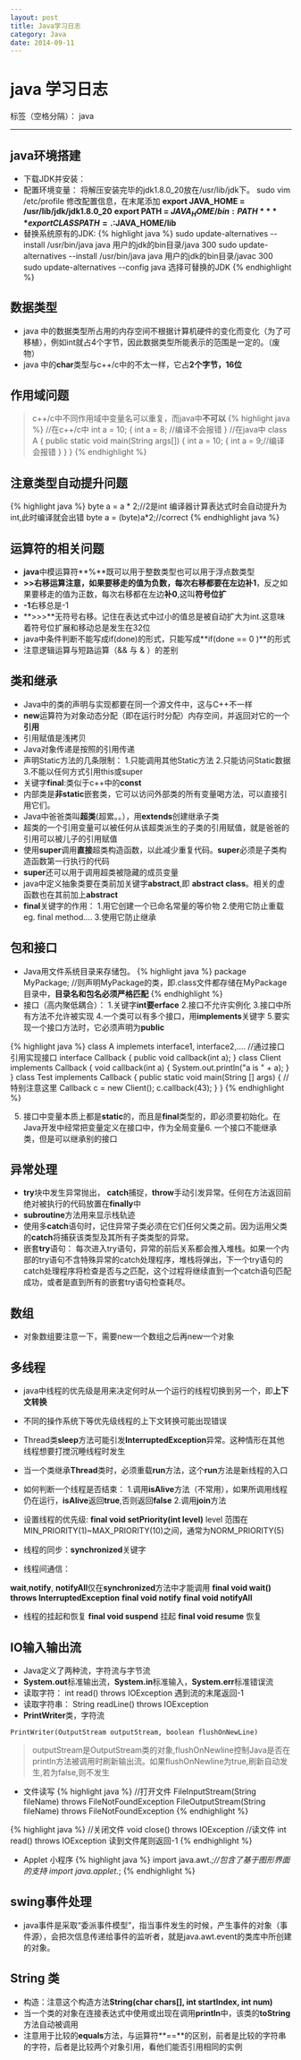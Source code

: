 ```yaml
---
layout: post
title: Java学习日志
category: Java
date: 2014-09-11
---
```


<!-- more -->


# java 学习日志

标签（空格分隔）： java

---

## java环境搭建

> 
 - 下载JDK并安装：
 - 配置环境变量：
 将解压安装完毕的jdk1.8.0_20放在/usr/lib/jdk下。
 sudo vim /etc/profile 修改配置信息，在末尾添加
 **export JAVA_HOME = /usr/lib/jdk/jdk1.8.0_20**
 **export PATH = $JAVA_HOME/bin:PATH**
 **export CLASSPATH = .:$JAVA_HOME/lib**
 - 替换系统原有的JDK:
 {% highlight java %}
sudo update-alternatives --install /usr/bin/java java 用户的jdk的bin目录/java 300
sudo update-alternatives --install /usr/bin/java java 用户的jdk的bin目录/javac 300
sudo update-alternatives --config java 选择可替换的JDK
{% endhighlight %}

 

## 数据类型

>  
- java 中的数据类型所占用的内存空间不根据计算机硬件的变化而变化（为了可移植），例如int就占4个字节，因此数据类型所能表示的范围是一定的。（废物）
- java 中的**char**类型与c++/c中的不太一样，它占**2个字节，16位** 

## 作用域问题

> c++/c中不同作用域中变量名可以重复，而java中**不可以**
{% highlight java %}
//在c++/c中
int a = 10;
{
    int a = 8; //编译不会报错
}
//在java中
class A
{
    public static void main(String args[])
    {
        int a = 10;
        {
            int a = 9;//编译会报错
        }
    }
}
{% endhighlight %}



## 注意类型自动提升问题
{% highlight java %}
byte a = a * 2;//2是int 编译器计算表达式时会自动提升为int,此时编译就会出错
byte a = (byte)a*2;//correct
{% endhighlight java %}

## 运算符的相关问题

> 
 - **java**中模运算符**%**既可以用于整数类型也可以用于浮点数类型
 - **>>**右移运算注意，如果要移走的值为负数，每次右移都要在左边**补1**，反之如果要移走的值为正数，每次右移都在左边**补0**,这叫**符号位扩**
 - **-1**右移总是-1
 - **>>>**无符号右移。记住在表达式中过小的值总是被自动扩大为int.这意味着符号位扩展和移动总是发生在32位
 - java中条件判断不能写成if(done)的形式，只能写成**if(done == 0 )**的形式
 - 注意逻辑运算与短路运算（&& 与 & ）的差别


## 类和继承

> 
- Java中的类的声明与实现都要在同一个源文件中，这与C++不一样
- **new**运算符为对象动态分配（即在运行时分配）内存空间，并返回对它的一个**引用**
- 引用赋值是浅拷贝
- Java对象传递是按照的引用传递
- 声明Static方法的几条限制：
1.只能调用其他Static方法
2.只能访问Static数据
3.不能以任何方式引用this或super
- 关键字**final**:类似于c++中的**const**
- 内部类是**非static**嵌套类，它可以访问外部类的所有变量喝方法，可以直接引用它们。
- Java中爸爸类叫**超类**(超累。。），用**extends**创建继承子类
- 超类的一个引用变量可以被任何从该超类派生的子类的引用赋值，就是爸爸的引用可以被儿子的引用赋值
- 使用**super**调用**直接**超类构造函数，以此减少重复代码。**super**必须是子类构造函数第一行执行的代码
- **super**还可以用于调用超类被隐藏的成员变量
- java中定义抽象类要在类前加关键字**abstract**,即 **abstract class**。相关的虚函数也在其前加上**abstract**
- **final**关键字的作用：
1.用它创建一个已命名常量的等价物
2.使用它防止重载 eg. final method....
3.使用它防止继承

## 包和接口

> 
- Java用文件系统目录来存储包。
{% highlight java %}
package MyPackage;
//则声明MyPackage的类，即.class文件都存储在MyPackage目录中，**目录名和包名必须严格匹配**
{% endhighlight %}
- 接口（高内聚低耦合）：
1.关键字**int要erface**
2.接口不允许实例化
3.接口中所有方法不允许被实现
4.一个类可以有多个接口，用**implements**关键字
5.要实现一个接口方法时，它必须声明为**public**

{% highlight java %}
class A implemets interface1, interface2,....
//通过接口引用实现接口
interface Callback
{
    public void callback(int a);
}
class Client implements Callback
{
    void callback(int a)
    {
        System.out.println("a is " + a);
    }
}
class Test implements Callback
{
    public static void main(String [] args)
    {
        //特别注意这里
        Callback c = new Client();
        c.callback(43);
    }
}
{% endhighlight %}

5. 接口中变量本质上都是**static**的，而且是**final**类型的，即必须要初始化。在Java开发中经常把变量定义在接口中，作为全局变量6. 一个接口不能继承类，但是可以继承别的接口



## 异常处理

> 
- **try**块中发生异常抛出， **catch**捕捉，**throw**手动引发异常。任何在方法返回前绝对被执行的代码放置在**finally**中
- **subroutine**方法用来显示栈轨迹
- 使用多**catch**语句时，记住异常子类必须在它们任何父类之前。因为运用父类的**catch**将捕获该类型及其所有子类类型的异常。
- 嵌套**try**语句：
每次进入try语句，异常的前后关系都会推入堆栈。如果一个内部的try语句不含特殊异常的catch处理程序，堆栈将弹出，下一个try语句的catch处理程序将检查是否与之匹配，这个过程将继续直到一个catch语句匹配成功，或者是直到所有的嵌套try语句检查耗尽。

## 数组

> 
- 对象数组要注意一下，需要new一个数组之后再new一个对象

## 多线程

> 
- java中线程的优先级是用来决定何时从一个运行的线程切换到另一个，即**上下文转换**
- 不同的操作系统下等优先级线程的上下文转换可能出现错误
- Thread类**sleep**方法可能引发**InterruptedException**异常。这种情形在其他线程想要打搅沉睡线程时发生
- 当一个类继承**Thread**类时，必须重载**run**方法，这个**run**方法是新线程的入口
- 如何判断一个线程是否结束：
1.调用**isAlive**方法（不常用），如果所调用线程仍在运行，**isAlive**返回**true**,否则返回**false**
2.调用**join**方法
- 设置线程的优先级:
**final void setPriority(int level)**
level 范围在MIN_PRIORITY(1)~MAX_PRIORITY(10)之间，通常为NORM_PRIORITY(5)
- 线程的同步：**synchronized**关键字

- 线程间通信：

> 
**wait**,**notify**, **notifyAll**仅在**synchronized**方法中才能调用
**final void wait() throws InterruptedException**
**final void notify**
**final void notifyAll**

- 线程的挂起和恢复
**final void suspend** 挂起
**final void resume**  恢复


## IO输入输出流

> 
- Java定义了两种流，字符流与字节流
- **System.out**标准输出流，**System.in**标准输入，**System.err**标准错误流
- 读取字符：
int read() throws IOException 遇到流的末尾返回-1
- 读取字符串：
String readLine() throws IOException
- **PrintWriter**类，字符流
```
PrintWriter(OutputStream outputStream, boolean flushOnNewLine)
```
> outputStream是OutputStream类的对象,flushOnNewline控制Java是否在println方法被调用时刷新输出流。如果flushOnNewline为true,刷新自动发生,若为false,则不发生

- 文件读写
{% highlight java %}
//打开文件
FileInputStream(String fileName) throws FileNotFoundException
FileOutputStream(String fileName) throws FileNotFoundException
{% endhighlight %}

{% highlight java %}
//关闭文件
void close() throws IOException
//读文件
int read() throws IOException
读到文件尾则返回-1
{% endhighlight %}

- Applet 小程序
{% highlight java %}
import java.awt.*;//包含了基于图形界面的支持
import java.applet.*;
{% endhighlight %}

## swing事件处理

> 
- java事件是采取“委派事件模型”，指当事件发生的时候，产生事件的对象（事件源），会把次信息传递给事件的监听者，就是java.awt.event的类库中所创建的对象。

## String 类
>
- 构造：注意这个构造方法**String(char chars[], int startIndex, int num)**
- 当一个类的对象在连接表达式中使用或出现在调用**println**中，该类的**toString**方法自动被调用
- 注意用于比较的**equals**方法，与运算符**==**的区别，前者是比较的字符串的字符，后者是比较两个对象引用，看他们能否引用相同的实例
